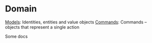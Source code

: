 # Domain

[Models](./models.md): Identities, entities and value objects
[Commands](./commands.md): Commands – objects that represent a single action

Some docs